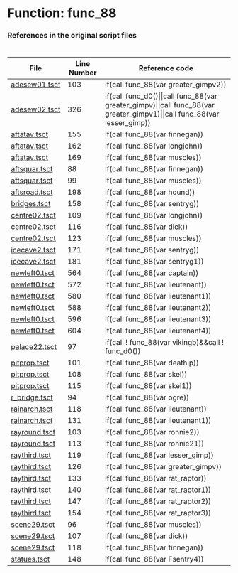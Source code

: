 # Function: func_88
### References in the original script files

#

| File | Line Number | Reference code |
| --- | --- | --- |
| [adesew01.tsct](../../../out/adesew01.tsct#L103) | 103 | if(call func_88(var greater_gimpv2)) |
| [adesew02.tsct](../../../out/adesew02.tsct#L326) | 326 | if(call func_d0()\|\|call func_88(var greater_gimpv)\|\|call func_88(var greater_gimpv1)\|\|call func_88(var lesser_gimp)) |
| [aftatav.tsct](../../../out/aftatav.tsct#L155) | 155 | if(call func_88(var finnegan)) |
| [aftatav.tsct](../../../out/aftatav.tsct#L162) | 162 | if(call func_88(var longjohn)) |
| [aftatav.tsct](../../../out/aftatav.tsct#L169) | 169 | if(call func_88(var muscles)) |
| [aftsquar.tsct](../../../out/aftsquar.tsct#L88) | 88 | if(call func_88(var finnegan)) |
| [aftsquar.tsct](../../../out/aftsquar.tsct#L99) | 99 | if(call func_88(var muscles)) |
| [aftsroad.tsct](../../../out/aftsroad.tsct#L198) | 198 | if(call func_88(var hound)) |
| [bridges.tsct](../../../out/bridges.tsct#L158) | 158 | if(call func_88(var sentryg)) |
| [centre02.tsct](../../../out/centre02.tsct#L109) | 109 | if(call func_88(var longjohn)) |
| [centre02.tsct](../../../out/centre02.tsct#L116) | 116 | if(call func_88(var dick)) |
| [centre02.tsct](../../../out/centre02.tsct#L123) | 123 | if(call func_88(var muscles)) |
| [icecave2.tsct](../../../out/icecave2.tsct#L171) | 171 | if(call func_88(var sentryg)) |
| [icecave2.tsct](../../../out/icecave2.tsct#L181) | 181 | if(call func_88(var sentryg1)) |
| [newleft0.tsct](../../../out/newleft0.tsct#L564) | 564 | if(call func_88(var captain)) |
| [newleft0.tsct](../../../out/newleft0.tsct#L572) | 572 | if(call func_88(var lieutenant)) |
| [newleft0.tsct](../../../out/newleft0.tsct#L580) | 580 | if(call func_88(var lieutenant1)) |
| [newleft0.tsct](../../../out/newleft0.tsct#L588) | 588 | if(call func_88(var lieutenant2)) |
| [newleft0.tsct](../../../out/newleft0.tsct#L596) | 596 | if(call func_88(var lieutenant3)) |
| [newleft0.tsct](../../../out/newleft0.tsct#L604) | 604 | if(call func_88(var lieutenant4)) |
| [palace22.tsct](../../../out/palace22.tsct#L97) | 97 | if(call ! func_88(var vikingb)&&call ! func_d0()) |
| [pitprop.tsct](../../../out/pitprop.tsct#L101) | 101 | if(call func_88(var deathip)) |
| [pitprop.tsct](../../../out/pitprop.tsct#L108) | 108 | if(call func_88(var skel)) |
| [pitprop.tsct](../../../out/pitprop.tsct#L115) | 115 | if(call func_88(var skel1)) |
| [r_bridge.tsct](../../../out/r_bridge.tsct#L94) | 94 | if(call func_88(var ogre)) |
| [rainarch.tsct](../../../out/rainarch.tsct#L118) | 118 | if(call func_88(var lieutenant)) |
| [rainarch.tsct](../../../out/rainarch.tsct#L131) | 131 | if(call func_88(var lieutenant1)) |
| [rayround.tsct](../../../out/rayround.tsct#L103) | 103 | if(call func_88(var ronnie2)) |
| [rayround.tsct](../../../out/rayround.tsct#L113) | 113 | if(call func_88(var ronnie21)) |
| [raythird.tsct](../../../out/raythird.tsct#L119) | 119 | if(call func_88(var lesser_gimp)) |
| [raythird.tsct](../../../out/raythird.tsct#L126) | 126 | if(call func_88(var greater_gimpv)) |
| [raythird.tsct](../../../out/raythird.tsct#L133) | 133 | if(call func_88(var rat_raptor)) |
| [raythird.tsct](../../../out/raythird.tsct#L140) | 140 | if(call func_88(var rat_raptor1)) |
| [raythird.tsct](../../../out/raythird.tsct#L147) | 147 | if(call func_88(var rat_raptor2)) |
| [raythird.tsct](../../../out/raythird.tsct#L154) | 154 | if(call func_88(var rat_raptor3)) |
| [scene29.tsct](../../../out/scene29.tsct#L96) | 96 | if(call func_88(var muscles)) |
| [scene29.tsct](../../../out/scene29.tsct#L107) | 107 | if(call func_88(var dick)) |
| [scene29.tsct](../../../out/scene29.tsct#L118) | 118 | if(call func_88(var finnegan)) |
| [statues.tsct](../../../out/statues.tsct#L148) | 148 | if(call func_88(var Fsentry4)) |
